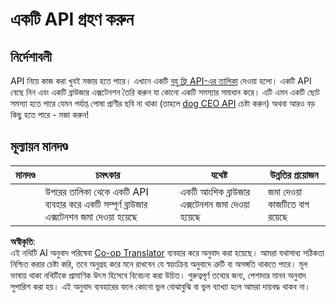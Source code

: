<!--
CO_OP_TRANSLATOR_METADATA:
{
  "original_hash": "a0c78d1dd9d1acdbf7f52e7cc3ebe1a7",
  "translation_date": "2025-08-25T23:33:47+00:00",
  "source_file": "5-browser-extension/2-forms-browsers-local-storage/assignment.md",
  "language_code": "bn"
}
-->
# একটি API গ্রহণ করুন

## নির্দেশাবলী

API নিয়ে কাজ করা খুবই মজার হতে পারে। এখানে একটি [বহু ফ্রি API-এর তালিকা](https://github.com/public-apis/public-apis) দেওয়া হলো। একটি API বেছে নিন এবং একটি ব্রাউজার এক্সটেনশন তৈরি করুন যা কোনো একটি সমস্যার সমাধান করে। এটি এমন একটি ছোট সমস্যা হতে পারে যেমন পর্যাপ্ত পোষা প্রাণীর ছবি না থাকা (তাহলে [dog CEO API](https://dog.ceo/dog-api/) চেষ্টা করুন) অথবা আরও বড় কিছু হতে পারে - মজা করুন!

## মূল্যায়ন মানদণ্ড

| মানদণ্ড | চমৎকার                                                                  | যথেষ্ট                                 | উন্নতির প্রয়োজন       |
| -------- | -------------------------------------------------------------------------- | ---------------------------------------- | ----------------------- |
|          | উপরের তালিকা থেকে একটি API ব্যবহার করে একটি সম্পূর্ণ ব্রাউজার এক্সটেনশন জমা দেওয়া হয়েছে | একটি আংশিক ব্রাউজার এক্সটেনশন জমা দেওয়া হয়েছে | জমা দেওয়া কাজটিতে বাগ রয়েছে |

**অস্বীকৃতি**:  
এই নথিটি AI অনুবাদ পরিষেবা [Co-op Translator](https://github.com/Azure/co-op-translator) ব্যবহার করে অনুবাদ করা হয়েছে। আমরা যথাসাধ্য সঠিকতা নিশ্চিত করার চেষ্টা করি, তবে অনুগ্রহ করে মনে রাখবেন যে স্বয়ংক্রিয় অনুবাদে ত্রুটি বা অসঙ্গতি থাকতে পারে। মূল ভাষায় থাকা নথিটিকে প্রামাণিক উৎস হিসেবে বিবেচনা করা উচিত। গুরুত্বপূর্ণ তথ্যের জন্য, পেশাদার মানব অনুবাদ সুপারিশ করা হয়। এই অনুবাদ ব্যবহারের ফলে কোনো ভুল বোঝাবুঝি বা ভুল ব্যাখ্যা হলে আমরা দায়বদ্ধ থাকব না।